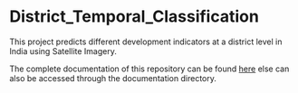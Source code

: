 # District_Temporal_Classification
This project predicts different development indicators at a district level in India using Satellite Imagery.

The complete documentation of this repository can be found [here](https://www.notion.so/Temporal-Prediction-of-Socio-economic-Indicators-Using-Satellite-Imagery-77cf4009ad484242966e1c5221fcbeea)
else can also be accessed through the documentation directory.
